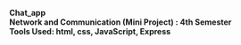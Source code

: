 <b>Chat_app<b>
  <br>
Network and Communication (Mini Project) : 4th Semester
<br/>
Tools Used: html, css, JavaScript, Express
